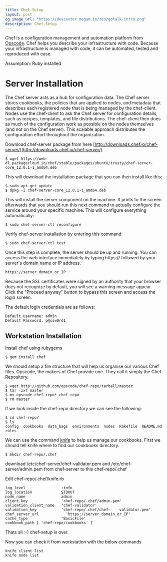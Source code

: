 ```yaml
---
title: Chef-Setup
layout: post
og_image_url: "https://devcenter.megam.io/res/gotalk-intro.png"
description: Chef-Setup
---
```

Chef is a configuration management and automation platform from [Opscode](https://www.chef.io/). Chef helps you describe your infrastructure with code. Because your infrastructure is managed with code, it can be automated, tested and reproduced with ease.

Assumption: Ruby installed

# Server Installation
The Chef server acts as a hub for configuration data. The Chef server stores cookbooks, the policies that are applied to nodes, and metadata that describes each registered node that is being managed by the chef-client. Nodes use the chef-client to ask the Chef server for configuration details, such as recipes, templates, and file distributions. The chef-client then does as much of the configuration work as possible on the nodes themselves (and not on the Chef server). This scalable approach distributes the configuration effort throughout the organization.

Download chef-server package from here [http://downloads.chef.io/chef-server/](http://downloads.chef.io/chef-server/)

	$ wget https://web-dl.packagecloud.io/chef/stable/packages/ubuntu/trusty/chef-server-core_12.0.1-1_amd64.deb

This will download the installation package that you can then install like this:

	$ sudo apt-get update
    $ dpkg -i chef-server-core_12.0.1-1_amd64.deb

This will install the server component on the machine.
It prints to the screen afterwards that you should run this next command to actually configure the service around your specific machine. This will configure everything automatically:

	$ sudo chef-server-ctl reconfigure

Verify chef-server installation by entering this command

	$ sudo chef-server-ctl test

Once this step is complete, the server should be up and running. You can access the web interface immediately by typing https:// followed by your server's domain name or IP address.

	https://server_domain_or_IP


Because the SSL certificates were signed by an authority that your browser does not recognize by default, you will see a warning message appear.
Click the "Proceed anyway" button to bypass this screen and access the login screen.

The default login credentials are as follows:

	Default Username: admin
	Default Password: p@ssw0rd1


## Workstation Installation

Install chef using rubygems

	$ gem install chef

We should setup a file structure that will help us organise our various Chef files. Opscode, the makers of Chef provide one. They call it simply the Chef Repository.

	$ wget http://github.com/opscode/chef-repo/tarball/master
	$ tar -zxf master
	$ mv opscode-chef-repo* chef-repo
	$ rm master
If we look inside the chef-repo directory we can see the following:

	$ cd chef-repo/
	$ ls
    config  cookbooks  data_bags  environments  nodes  Rakefile  README.md  roles


We can use the command [knife](https://docs.chef.io/knife.html) to help us manage our cookbooks. First we should tell knife where to find our cookbooks directory.

	$ mkdir chef-repo/.chef

download /etc/chef-server/chef-validator.pem and  /etc/chef-server/admin.pem from chef-server to this chef-repo/.chef

Edit chef-repo/.chef/knife.rb

    log_level                :info
    log_location             STDOUT
    node_name                admin
    client_key               'chef-repo/.chef/admin.pem'
    validation_client_name   'chef-validator'
    validation_key           'chef-repo/.chef/chef-    validator.pem'
    chef_server_url            'https://server_domain_or_IP'
    cache_type               'BasicFile'
    cookbook_path [ 'chef-repo/cookbooks' ]


Thats all :-)
chef-setup is over.

Now you can check it from workstation with the below commands

    knife client list
    knife node list
